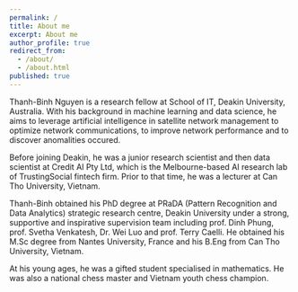 ```yaml
---
permalink: /
title: About me
excerpt: About me
author_profile: true
redirect_from:
  - /about/
  - /about.html
published: true
---
```

Thanh-Binh Nguyen is a research fellow at School of IT, Deakin University, Australia. With his background in machine learning and data science, he aims to leverage artificial intelligence in satellite network management to optimize network communications, to improve network performance and to discover anomalities occured.

Before joining Deakin, he was a junior research scientist and then data scientist at Credit AI Pty Ltd, which is the Melbourne-based AI research lab of TrustingSocial fintech firm. Prior to that time, he was a lecturer at Can Tho University, Vietnam.

Thanh-Binh obtained his PhD degree at PRaDA (Pattern Recognition and Data Analytics) strategic research centre, Deakin University under a strong, supportive and inspirative supervision team including prof. Dinh Phung, prof. Svetha Venkatesh, Dr. Wei Luo and prof. Terry Caelli. He obtained his M.Sc degree from Nantes University, France and his B.Eng from Can Tho University, Vietnam.

At his young ages, he was a gifted student specialised in mathematics. He was also a national chess master and Vietnam youth chess champion.
